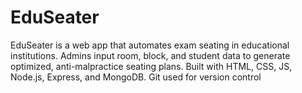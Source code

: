 # EduSeater
EduSeater is a web app that automates exam seating in educational institutions. Admins input room, block, and student data to generate optimized, anti-malpractice seating plans. Built with HTML, CSS, JS, Node.js, Express, and MongoDB. Git used for version control
